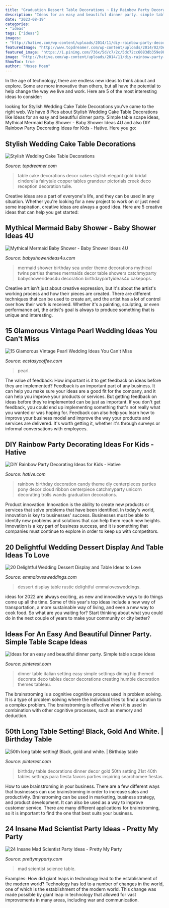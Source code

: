 ```yaml
---
title: "Graduation Dessert Table Decorations ~ Diy Rainbow Party Decorating Ideas For Kids"
description: "Ideas for an easy and beautiful dinner party. simple table scape ideas"
date: "2023-08-19"
categories:
- "ideas"
tags: ["ideas"]
images:
- "http://hative.com/wp-content/uploads/2014/11/diy-rainbow-party-decorating-ideas/4-candy-decoration.jpg"
featuredImage: "http://www.topdreamer.com/wp-content/uploads/2014/02/Decor-With-Grandeur-PICTORIALS_Copper-Creek-150-1.jpg"
featured_image: "https://i.pinimg.com/736x/5d/c7/2c/5dc72cc6083db359e98739470c62c31b.jpg"
image: "http://hative.com/wp-content/uploads/2014/11/diy-rainbow-party-decorating-ideas/4-candy-decoration.jpg"
ShowToc: true
author: "Moses Moen"
---
```



In the age of technology, there are endless new ideas to think about and explore. Some are more innovative than others, but all have the potential to help change the way we live and work. Here are 5 of the most interesting ideas to consider: 

	

		
looking for Stylish Wedding Cake Table Decorations you've came to the right web. We have 8 Pics about Stylish Wedding Cake Table Decorations like Ideas for an easy and beautiful dinner party. Simple table scape ideas, Mythical Mermaid Baby Shower - Baby Shower Ideas 4U and also DIY Rainbow Party Decorating Ideas for Kids - Hative. Here you go:
		
    
## Stylish Wedding Cake Table Decorations

<img loading=lazy src="http://www.topdreamer.com/wp-content/uploads/2014/02/Decor-With-Grandeur-PICTORIALS_Copper-Creek-150-1.jpg" onerror="this.onerror=null;this.src='https://tse3.mm.bing.net/th?id=OIP.F2vfjWnvCBRWGdtGClLhDgHaLE&amp;pid=15.1';" alt="Stylish Wedding Cake Table Decorations">

_Source: topdreamer.com_

>table cake decorations decor cakes stylish elegant gold bridal cinderella fairytale copper tables grandeur pictorials creek deco reception decoration tulle. 

	

Creative ideas are a part of everyone's life, and they can be used in any situation. Whether you're looking for a new project to work on or just need some inspiration, creative ideas are always a good idea. Here are 5 creative ideas that can help you get started: 

    
## Mythical Mermaid Baby Shower - Baby Shower Ideas 4U

<img loading=lazy src="https://babyshowerideas4u.com/wp-content/uploads/2016/06/Mythical-Mermaid-Baby-Shower-Decor.jpg" onerror="this.onerror=null;this.src='https://tse4.mm.bing.net/th?id=OIP.7VUwObHYNN6sIatg4hIHMAHaJ2&amp;pid=15.1';" alt="Mythical Mermaid Baby Shower - Baby Shower Ideas 4U">

_Source: babyshowerideas4u.com_

>mermaid shower birthday sea under theme decorations mythical twins parties themes mermaids decor table showers catchmyparty babyshowerideas4u decoration birthdaypartyideas4u cakepops. 

	

Creative art isn't just about creative expression, but it's about the artist's working process and how their pieces are created. There are different techniques that can be used to create art, and the artist has a lot of control over how their work is received. Whether it's a painting, sculpting, or even performance art, the artist's goal is always to produce something that is unique and interesting.

    
## 15 Glamorous Vintage Pearl Wedding Ideas You Can&#039;t Miss

<img loading=lazy src="https://www.ecstasycoffee.com/wp-content/uploads/2016/11/Fill-vase-with-pearls.jpg" onerror="this.onerror=null;this.src='https://tse2.mm.bing.net/th?id=OIP.VYTJFZ6kLen0YrQ9lF4XYwHaLI&amp;pid=15.1';" alt="15 Glamorous Vintage Pearl Wedding Ideas You Can&#039;t Miss">

_Source: ecstasycoffee.com_

>pearl. 

	

The value of feedback: How important is it to get feedback on ideas before they are implemented?
Feedback is an important part of any business. It can help you make sure your ideas are a good fit for the company, and it can help you improve your products or services. But getting feedback on ideas before they're implemented can be just as important. If you don't get feedback, you could end up implementing something that's not really what you wanted or was hoping for. Feedback can also help you learn how to improve your business model and improve the way your products and services are delivered. It's worth getting it, whether it's through surveys or informal conversations with employees.

    
## DIY Rainbow Party Decorating Ideas For Kids - Hative

<img loading=lazy src="http://hative.com/wp-content/uploads/2014/11/diy-rainbow-party-decorating-ideas/4-candy-decoration.jpg" onerror="this.onerror=null;this.src='https://tse4.mm.bing.net/th?id=OIP.GfTxgQhCKywEmuWykiSTCAHaLG&amp;pid=15.1';" alt="DIY Rainbow Party Decorating Ideas for Kids - Hative">

_Source: hative.com_

>rainbow birthday decoration candy theme diy centerpieces parties pony decor cloud ribbon centerpiece catchmyparty unicorn decorating trolls wands graduation decorations. 

	

Product innovation:
Innovation is the ability to create new products or services that solve problems that have been identified. In today's world, innovation is key to businesses' success. Businesses must be able to identify new problems and solutions that can help them reach new heights. Innovation is a key part of business success, and it is something that companies must continue to explore in order to keep up with competitors.

    
## 20 Delightful Wedding Dessert Display And Table Ideas To Love

<img loading=lazy src="http://emmalovesweddings.com/wp-content/uploads/2018/07/rustic-wedding-dessert-display-ideas-with-wine-barrel.jpg" onerror="this.onerror=null;this.src='https://tse2.mm.bing.net/th?id=OIP.E1QDEoQ2JaucqWNF4u3eGQHaLH&amp;pid=15.1';" alt="20 Delightful Wedding Dessert Display and Table Ideas to Love">

_Source: emmalovesweddings.com_

>dessert display table rustic delightful emmalovesweddings. 

	

ideas for 2022 are always exciting, as new and innovative ways to do things come up all the time. Some of this year's top ideas include a new way of transportation, a more sustainable way of living, and even a new way to cook food. So what are you waiting for? Start thinking about what you could do in the next couple of years to make your community or city better?

    
## Ideas For An Easy And Beautiful Dinner Party. Simple Table Scape Ideas

<img loading=lazy src="https://i.pinimg.com/736x/5d/c7/2c/5dc72cc6083db359e98739470c62c31b.jpg" onerror="this.onerror=null;this.src='https://tse1.mm.bing.net/th?id=OIP.x9nf2sjmc5ScqXalVG9CswHaJ4&amp;pid=15.1';" alt="Ideas for an easy and beautiful dinner party. Simple table scape ideas">

_Source: pinterest.com_

>dinner table italian setting easy simple settings dining hip themed decorate deco tables decor decorations creating humble decoration themes tableau. 

	

The brainstroming is a cognitive cognitive process used in problem solving. It is a type of problem solving where the individual tries to find a solution to a complex problem. The brainstroming is effective when it is used in combination with other cognitive processes, such as memory and deduction.

    
## 50th Long Table Setting! Black, Gold And White. | Birthday Table

<img loading=lazy src="https://i.pinimg.com/736x/ef/49/67/ef4967e3b7437439b936ad108229059a.jpg" onerror="this.onerror=null;this.src='https://tse4.mm.bing.net/th?id=OIP.BhWyZ4cRBwdZogw6Y6DMfQHaNL&amp;pid=15.1';" alt="50th long table setting! Black, gold and white. | Birthday table">

_Source: pinterest.com_

>birthday table decorations dinner decor gold 50th setting 21st 40th tables settings para fiesta favors parties inspiring searchomee fiestas. 

	

How to use brainstroming in your business.
There are a few different ways that businesses can use brainstroming in order to increase sales and productivity. Brainstroming can be used in marketing, business strategy, and product development. It can also be used as a way to improve customer service. There are many different applications for brainstroming, so it is important to find the one that best suits your business.

    
## 24 Insane Mad Scientist Party Ideas - Pretty My Party

<img loading=lazy src="https://www.prettymyparty.com/wp-content/uploads/2017/08/Science-Party-Dessert-Table.jpg" onerror="this.onerror=null;this.src='https://tse3.mm.bing.net/th?id=OIP.gJfPN2TyY2ZYyH-4qUNVbwHaLK&amp;pid=15.1';" alt="24 Insane Mad Scientist Party Ideas - Pretty My Party">

_Source: prettymyparty.com_

>mad scientist science table. 

	

Examples: How did giant leaps in technology lead to the establishment of the modern world?
Technology has led to a number of changes in the world, one of which is the establishment of the modern world. This change was made possible by giant leap in technology that allowed for vast improvements in many areas, including war and communication.

